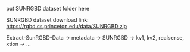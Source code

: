 put SUNRGBD dataset folder here

SUNRGBD dataset download link:  https://rgbd.cs.princeton.edu/data/SUNRGBD.zip

Extract-SunRGBD-Data -> metadata -> SUNRGBD -> kv1, kv2, realsense, xtion -> ...
